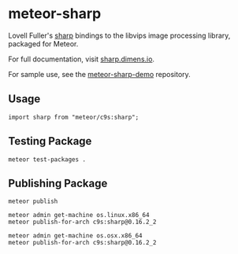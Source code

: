 # meteor-sharp

Lovell Fuller's [sharp](http://github.com/lovell/sharp) bindings to the libvips
image processing library, packaged for Meteor.

For full documentation, visit [sharp.dimens.io](http://sharp.dimens.io/).

For sample use, see the
[meteor-sharp-demo](https://github.com/bdunnette/meteor-sharp-demo) repository.

## Usage

    import sharp from "meteor/c9s:sharp";

## Testing Package

    meteor test-packages .

## Publishing Package

    meteor publish

    meteor admin get-machine os.linux.x86_64
    meteor publish-for-arch c9s:sharp@0.16.2_2

    meteor admin get-machine os.osx.x86_64
    meteor publish-for-arch c9s:sharp@0.16.2_2


